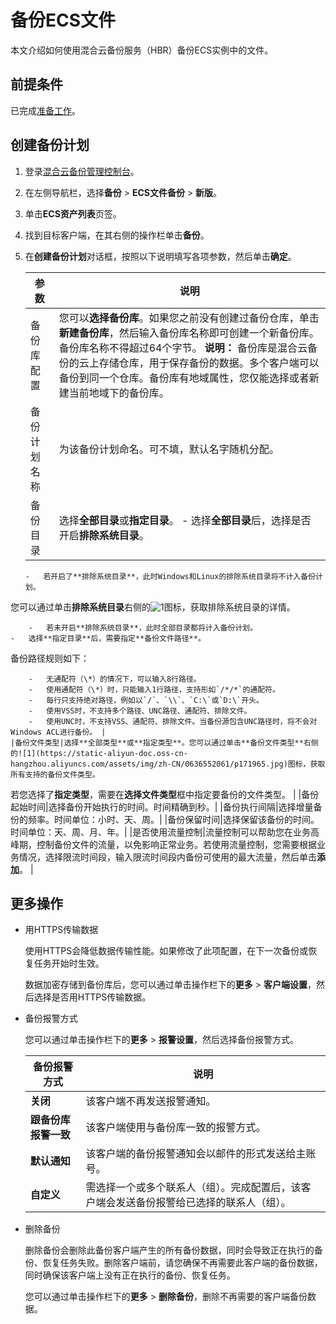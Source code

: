 # 备份ECS文件

本文介绍如何使用混合云备份服务（HBR）备份ECS实例中的文件。

## 前提条件

已完成[准备工作](/cn.zh-CN/ECS备份教程/ECS文件备份（新版）/准备工作.md)。

## 创建备份计划

1.  登录[混合云备份管理控制台](https://hbr.console.aliyun.com)。

2.  在左侧导航栏，选择**备份** \> **ECS文件备份** \> **新版**。

3.  单击**ECS资产列表**页签。

4.  找到目标客户端，在其右侧的操作栏单击**备份**。

5.  在**创建备份计划**对话框，按照以下说明填写各项参数，然后单击**确定**。

    |参数|说明|
    |--|--|
    |备份库配置|您可以**选择备份库**。如果您之前没有创建过备份仓库，单击**新建备份库**，然后输入备份库名称即可创建一个新备份库。备份库名称不得超过64个字节。 **说明：** 备份库是混合云备份的云上存储仓库，用于保存备份的数据。多个客户端可以备份到同一个仓库。备份库有地域属性，您仅能选择或者新建当前地域下的备份库。 |
    |备份计划名称|为该备份计划命名。可不填，默认名字随机分配。|
    |备份目录|选择**全部目录**或**指定目录**。    -   选择**全部目录**后，选择是否开启**排除系统目录**。
        -   若开启了**排除系统目录**，此时Windows和Linux的排除系统目录将不计入备份计划。

您可以通过单击**排除系统目录**右侧的![1](https://static-aliyun-doc.oss-cn-hangzhou.aliyuncs.com/assets/img/zh-CN/0636552061/p171965.jpg)图标，获取排除系统目录的详情。

        -   若未开启**排除系统目录**，此时全部目录都将计入备份计划。
    -   选择**指定目录**后，需要指定**备份文件路径**。

备份路径规则如下：

        -   无通配符（\*）的情况下，可以输入8行路径。
        -   使用通配符（\*）时，只能输入1行路径，支持形如`/*/*`的通配符。
        -   每行只支持绝对路径，例如以`/`、`\\`、`C:\`或`D:\`开头。
        -   使用VSS时，不支持多个路径、UNC路径、通配符、排除文件。
        -   使用UNC时，不支持VSS、通配符、排除文件。当备份源包含UNC路径时，将不会对Windows ACL进行备份。 |
    |备份文件类型|选择**全部类型**或**指定类型**。您可以通过单击**备份文件类型**右侧的![1](https://static-aliyun-doc.oss-cn-hangzhou.aliyuncs.com/assets/img/zh-CN/0636552061/p171965.jpg)图标，获取所有支持的备份文件类型。

若您选择了**指定类型**，需要在**选择文件类型**框中指定要备份的文件类型。 |
    |备份起始时间|选择备份开始执行的时间。时间精确到秒。|
    |备份执行间隔|选择增量备份的频率。时间单位：小时、天、周。|
    |备份保留时间|选择保留该备份的时间。时间单位：天、周、月、年。|
    |是否使用流量控制|流量控制可以帮助您在业务高峰期，控制备份文件的流量，以免影响正常业务。若使用流量控制，您需要根据业务情况，选择限流时间段，输入限流时间段内备份可使用的最大流量，然后单击**添加**。 |


## 更多操作

-   用HTTPS传输数据

    使用HTTPS会降低数据传输性能。如果修改了此项配置，在下一次备份或恢复任务开始时生效。

    数据加密存储到备份库后，您可以通过单击操作栏下的**更多** \> **客户端设置**，然后选择是否用HTTPS传输数据。

-   备份报警方式

    您可以通过单击操作栏下的**更多** \> **报警设置**，然后选择备份报警方式。

    |备份报警方式|说明|
    |------|--|
    |**关闭**|该客户端不再发送报警通知。|
    |**跟备份库报警一致**|该客户端使用与备份库一致的报警方式。|
    |**默认通知**|该客户端的备份报警通知会以邮件的形式发送给主账号。|
    |**自定义**|需选择一个或多个联系人（组）。完成配置后，该客户端会发送备份报警给已选择的联系人（组）。|

-   删除备份

    删除备份会删除此备份客户端产生的所有备份数据，同时会导致正在执行的备份、恢复任务失败。删除客户端前，请您确保不再需要此客户端的备份数据，同时确保该客户端上没有正在执行的备份、恢复任务。

    您可以通过单击操作栏下的**更多** \> **删除备份**，删除不再需要的客户端备份数据。


